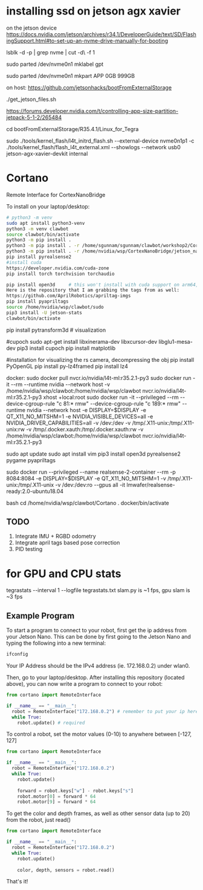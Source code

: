 # installing ssd on jetson agx xavier
on the jetson device
https://docs.nvidia.com/jetson/archives/r34.1/DeveloperGuide/text/SD/FlashingSupport.html#to-set-up-an-nvme-drive-manually-for-booting

lsblk -d -p | grep nvme | cut -d\  -f 1

sudo parted /dev/nvme0n1 mklabel gpt

sudo parted /dev/nvme0n1 mkpart APP 0GB 999GB

on host:
https://github.com/jetsonhacks/bootFromExternalStorage

./get_jetson_files.sh

https://forums.developer.nvidia.com/t/controlling-app-size-partition-jetpack-5-1-2/265484

cd bootFromExternalStorage/R35.4.1/Linux_for_Tegra

sudo ./tools/kernel_flash/l4t_initrd_flash.sh --external-device nvme0n1p1 -c ./tools/kernel_flash/flash_l4t_external.xml  --showlogs --network usb0 jetson-agx-xavier-devkit internal

# Cortano
Remote Interface for CortexNanoBridge

To install on your laptop/desktop:

```bash
# python3 -m venv
sudo apt install python3-venv
python3 -m venv clawbot
source clawbot/bin/activate
python3 -m pip install .
python3 -m pip install . -r /home/sgunnam/sgunnam/clawbot/workshop2/CortexNanoBridge/jetson_nano/requirements.txt # on my desktop
python3 -m pip install . -r /home/nvidia/wsp/CortexNanoBridge/jetson_nano/requirements.txt # on jetson
pip install pyrealsense2
#install cuda
https://developer.nvidia.com/cuda-zone
pip install torch torchvision torchaudio

pip install open3d     # this won't install with cuda support on arm64, I will need to manually comiple 
Here is the repository that I am grabbing the tags from as well:
https://github.com/AprilRobotics/apriltag-imgs
pip install pyapriltags
source /home/nvidia/wsp/clawbot/sudo 
pip3 install -U jetson-stats
clawbot/bin/activate
```

pip install pytransform3d # visualization

#cupoch
sudo apt-get install libxinerama-dev libxcursor-dev libglu1-mesa-dev
pip3 install cupoch
pip install matplotlib



#installation for visualizing the rs camera, decompressing the obj
pip install PyOpenGL
pip install py-lz4framed
pip install lz4


docker:
sudo docker pull nvcr.io/nvidia/l4t-ml:r35.2.1-py3
sudo docker run -it --rm --runtime nvidia --network host -v /home/nvidia/wsp/clawbot:/home/nvidia/wsp/clawbot nvcr.io/nvidia/l4t-ml:r35.2.1-py3
xhost +local:root
sudo docker run -it --privileged --rm --device-cgroup-rule "c 81:* rmw"  --device-cgroup-rule "c 189:* rmw" --runtime nvidia --network host -e DISPLAY=$DISPLAY -e QT_X11_NO_MITSHM=1 -e NVIDIA_VISIBLE_DEVICES=all -e NVIDIA_DRIVER_CAPABILITIES=all  -v /dev:/dev  -v /tmp/.X11-unix:/tmp/.X11-unix:rw -v /tmp/.docker.xauth:/tmp/.docker.xauth:rw  -v /home/nvidia/wsp/clawbot:/home/nvidia/wsp/clawbot nvcr.io/nvidia/l4t-ml:r35.2.1-py3

sudo apt update
sudo apt install vim
pip3 install open3d pyrealsense2 pygame pyapriltags

sudo docker run --privileged --name realsense-2-container --rm -p 8084:8084 -e DISPLAY=$DISPLAY -e QT_X11_NO_MITSHM=1 -v /tmp/.X11-unix:/tmp/.X11-unix -v /dev:/dev:ro --gpus all -it lmwafer/realsense-ready:2.0-ubuntu18.04

bash
cd /home/nvidia/wsp/clawbot/Cortano
. docker/bin/activate 
## TODO
1. Integrate IMU + RGBD odometry
2. Integrate april tags based pose correction
3. PID testing

# for GPU and CPU stats
 tegrastats --interval 1 --logfile tegrastats.txt 
slam.py is ~1 fps, gpu slam is ~3 fps

## Example Program
To start a program to connect to your robot, first get the ip address from your Jetson Nano.
This can be done by first going to the Jetson Nano and typing the following into a new terminal:

```bash
ifconfig
```

Your IP Address should be the IPv4 address (ie. 172.168.0.2) under wlan0.

Then, go to your laptop/desktop. After installing this repository (located above), you can now write a program to
connect to your robot:

```python
from cortano import RemoteInterface

if __name__ == "__main__":
  robot = RemoteInterface("172.168.0.2") # remember to put your ip here
  while True:
    robot.update() # required
```

To control a robot, set the motor values (0-10) to anywhere between [-127, 127]

```python
from cortano import RemoteInterface

if __name__ == "__main__":
  robot = RemoteInterface("172.168.0.2")
  while True:
    robot.update()
    
    forward = robot.keys["w"] - robot.keys["s"]
    robot.motor[0] = forward * 64
    robot.motor[9] = forward * 64
```

To get the color and depth frames, as well as other sensor data (up to 20) from the robot,
just read()

```python
from cortano import RemoteInterface

if __name__ == "__main__":
  robot = RemoteInterface("172.168.0.2")
  while True:
    robot.update()
    
    color, depth, sensors = robot.read()
```

That's it!

